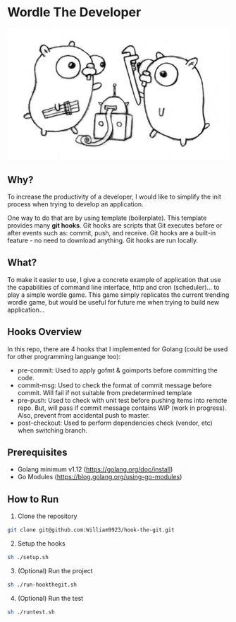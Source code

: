 # Wordle The Developer
<p align="center">
  <img src="docs/img/gopher-hooks.jpeg" />
</p>

## Why?
To increase the productivity of a developer, I would like to simplify the init process when trying to develop an application. 

One way to do that are by using template (boilerplate). This template provides many **git hooks**. Git hooks are scripts that Git executes before or after events such as: commit, push, and receive. Git hooks are a built-in feature - no need to download anything. Git hooks are run locally.

## What?
To make it easier to use, I give a concrete example of application that use the capabilities of command line interface, http and cron (scheduler)... to play a simple wordle game. This game simply replicates the current trending wordle game, but would be useful for future me when trying to build new application...

## Hooks Overview
In this repo, there are 4 hooks that I implemented for Golang (could be used for other programming languange too):
- pre-commit: Used to apply gofmt & goimports before committing the code.
- commit-msg: Used to check the format of commit message before commit. Will fail if not suitable from predetermined template
- pre-push: Used to check with unit test before pushing items into remote repo. But, will pass if commit message contains WIP (work in progress). Also, prevent from accidental push to master.
- post-checkout: Used to perform dependencies check (vendor, etc) when switching branch.

## Prerequisites
- Golang minimum v1.12 (https://golang.org/doc/install)
- Go Modules (https://blog.golang.org/using-go-modules)

## How to Run 
1. Clone the repository
```bash
git clone git@github.com:William9923/hook-the-git.git
```
2. Setup the hooks
```bash
sh ./setup.sh
```
3. (Optional) Run the project
```bash
sh ./run-hookthegit.sh
```
4. (Optional) Run the test
```bash
sh ./runtest.sh
```

